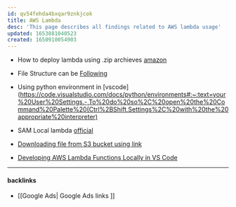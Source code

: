 ```yaml
---
id: qv54fehda4bxqar9znkjcok
title: AWS Lambda
desc: 'This page describes all findings related to AWS lambda usage'
updated: 1653881040523
created: 1650910054903
---
```


- How to deploy lambda using .zip archieves [amazon](https://docs.aws.amazon.com/lambda/latest/dg/python-package.html)

- File Structure can be [Following](https://stackoverflow.com/questions/35340921/aws-lambda-import-module-error-in-python)

- Using python environment in [vscode](https://code.visualstudio.com/docs/python/environments#:~:text=your%20User%20Settings.-,To%20do%20so%2C%20open%20the%20Command%20Palette%20(Ctrl%2BShift,Settings%2C%20with%20the%20appropriate%20interpreter)

- SAM Local lambda [official](https://docs.aws.amazon.com/serverless-application-model/latest/developerguide/sam-cli-command-reference-sam-local-start-lambda.html)


- [Downloading file from S3 bucket using link](https://stackoverflow.com/questions/44120235/how-to-download-a-file-from-s3-using-provided-url)

- [Developing AWS Lambda Functions Locally in VS Code](https://www.youtube.com/watch?v=fEZE3rm8Ma8)


---
#### backlinks
- [[Google Ads| Google Ads links ]]

